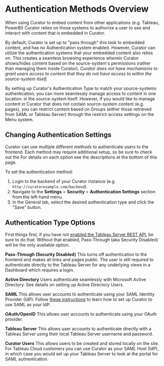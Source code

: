 # Authentication Methods Overview

When using Curator to embed content from other applications (e.g. Tableau, PowerBI) Curator relies on those systems to
authorize a user to see and interact with content that is embedded in Curator.

By default, Curator is set up to "pass through" this task to embedded content, and has no Authentication system enabled.
However, Curator can utilize the authentication systems that your embedded content also relies on.  This creates a
seamless browsing experience wherein Curator shows/hides content based on the source-system's permissions (rather than
managing them inside Curator).  *Curator does not have mechanisms to grant users access to content that they do not have
access to within the source-system itself.*

By setting up Curator's Authentication Type to match your source-systems authentication, you can more seamlessly manage
access to content in one location: in the source-system itself.  However, if you would like to manage content in Curator
that does not contain source-system content (e.g. pages), you can restrict content based on Groups (either those
retrieved from SAML or Tableau Server) through the restrict-access settings on the Menu system.

## Changing Authentication Settings

Curator can use multiple different methods to authenticate users to the frontend.  Each method may require additional
setup, so be sure to check out the For details on each option see the descriptions at the bottom of this page.

To set the authentication method:

1. Login to the backend of your Curator instance (e.g. `http://curatorexample.com/backend`).
2. Navigate to the **Settings** > **Security** > **Authentication Settings** section from the left-hand menu.
3. In the General tab, select the desired authentication type and click the "Save" button.

## Authentication Type Options

First things first, if you have not
[enabled the Tableau Server REST API](https://curator.interworks.com/page/kb/setuptableau-connection/rest-api-integration/1089),
be sure to do that.  Without that enabled, Pass-Through (aka Security Disabled) will be the only available option.

**Pass-Through (Security Disabled)**
This turns off authentication to the frontend and makes all links and pages public.  The user is still
required to authenticate directly to the Tableau Server for any underlying views in a Dashboard which
requires a login.

**Active Directory**
Users authenticate seamlessly with Microsoft Active Directory.  See details on setting up Active Directory Users.

**SAML**
This allows user accounts to authenticate using your SAML Identity Provider (IdP).  Follow
[these instructions](https://curator.interworks.com/page/kb/setupauthentication/okta-saml/1121)
to learn how to set up Curator to use SAML as your IdP.

**OAuth/OpenID**
This allows user accounts to authenticate using your OAuth provider.

**Tableau Server**
This allows user accounts to authenticate directly with a Tableau Server using their local Tableau Server username and password.

**Curator Users**
This allows users to be created and stored locally on the site. For Tableau Cloud customers you can use Curator as your
SAML Host (IdP), in which case you would set up your Tableau Server to look at the portal for SAML authentication.
